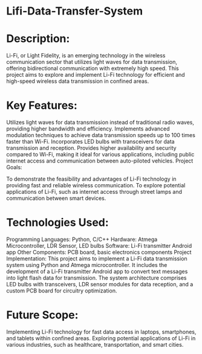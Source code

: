 # Lifi-Data-Transfer-System

# Description:
Li-Fi, or Light Fidelity, is an emerging technology in the wireless communication sector that utilizes light waves for data transmission, offering bidirectional communication with extremely high speed. This project aims to explore and implement Li-Fi technology for efficient and high-speed wireless data transmission in confined areas.

# Key Features:

Utilizes light waves for data transmission instead of traditional radio waves, providing higher bandwidth and efficiency.
Implements advanced modulation techniques to achieve data transmission speeds up to 100 times faster than Wi-Fi.
Incorporates LED bulbs with transceivers for data transmission and reception.
Provides higher availability and security compared to Wi-Fi, making it ideal for various applications, including public internet access and communication between auto-piloted vehicles.
Project Goals:

To demonstrate the feasibility and advantages of Li-Fi technology in providing fast and reliable wireless communication.
To explore potential applications of Li-Fi, such as internet access through street lamps and communication between smart devices.

# Technologies Used:

Programming Languages: Python, C/C++
Hardware: Atmega Microcontroller, LDR Sensor, LED bulbs
Software: Li-Fi transmitter Android app
Other Components: PCB board, basic electronics components
Project Implementation:
This project aims to implement a Li-Fi data transmission system using Python and Atmega microcontroller. It includes the development of a Li-Fi transmitter Android app to convert text messages into light flash data for transmission. The system architecture comprises LED bulbs with transceivers, LDR sensor modules for data reception, and a custom PCB board for circuitry optimization.

# Future Scope:

Implementing Li-Fi technology for fast data access in laptops, smartphones, and tablets within confined areas.
Exploring potential applications of Li-Fi in various industries, such as healthcare, transportation, and smart cities.
